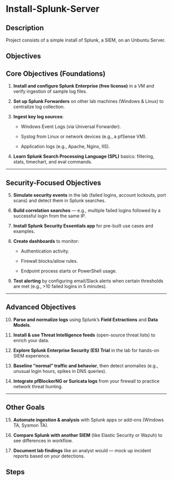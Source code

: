 # Install-Splunk-Server

<h2>Description</h2>
Project consists of a simple install of Splunk, a SIEM, on an Unbuntu Server. 
<br />


<h2>Objectives</h2>


## Core Objectives (Foundations)

1. **Install and configure Splunk Enterprise (free license)** in a VM and verify ingestion of sample log files.
    
2. **Set up Splunk Forwarders** on other lab machines (Windows & Linux) to centralize log collection.
    
3. **Ingest key log sources**:
    
    - Windows Event Logs (via Universal Forwarder).
        
    - Syslog from Linux or network devices (e.g., a pfSense VM).
        
    - Application logs (e.g., Apache, Nginx, IIS).
        
4. **Learn Splunk Search Processing Language (SPL)** basics: filtering, stats, timechart, and eval commands.
    

---

## Security-Focused Objectives

5. **Simulate security events** in the lab (failed logins, account lockouts, port scans) and detect them in Splunk searches.
    
6. **Build correlation searches** — e.g., multiple failed logins followed by a successful login from the same IP.
    
7. **Install Splunk Security Essentials app** for pre-built use cases and examples.
    
8. **Create dashboards** to monitor:
    
    - Authentication activity.
        
    - Firewall blocks/allow rules.
        
    - Endpoint process starts or PowerShell usage.
        
9. **Test alerting** by configuring email/Slack alerts when certain thresholds are met (e.g., >10 failed logins in 5 minutes).
    

---

## Advanced Objectives

10. **Parse and normalize logs** using Splunk’s **Field Extractions** and **Data Models**.
    
11. **Install & use Threat Intelligence feeds** (open-source threat lists) to enrich your data.
    
12. **Explore Splunk Enterprise Security (ES) Trial** in the lab for hands-on SIEM experience.
    
13. **Baseline “normal” traffic and behavior**, then detect anomalies (e.g., unusual login hours, spikes in DNS queries).
    
14. **Integrate pfBlockerNG or Suricata logs** from your firewall to practice network threat hunting.
    

---

##  Other Goals

15. **Automate ingestion & analysis** with Splunk apps or add-ons (Windows TA, Sysmon TA).
    
16. **Compare Splunk with another SIEM** (like Elastic Security or Wazuh) to see differences in workflow.
    
17. **Document lab findings** like an analyst would — mock up incident reports based on your detections.




<h2>Steps</h2>

